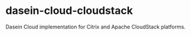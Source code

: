 dasein-cloud-cloudstack
=======================

Dasein Cloud implementation for Citrix and Apache CloudStack platforms.